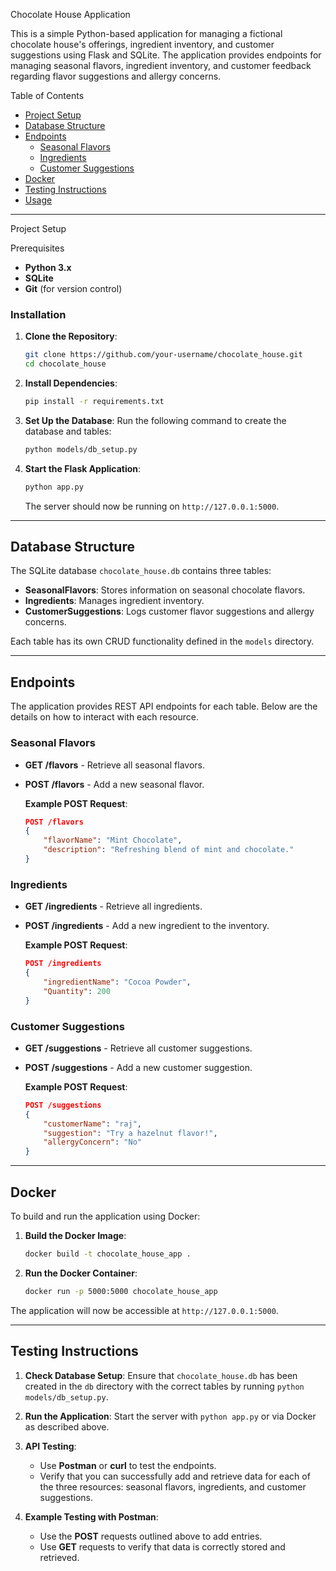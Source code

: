 

 Chocolate House Application

This is a simple Python-based application for managing a fictional chocolate house's offerings, ingredient inventory, and customer suggestions using Flask and SQLite. The application provides endpoints for managing seasonal flavors, ingredient inventory, and customer feedback regarding flavor suggestions and allergy concerns.


Table of Contents

- [Project Setup](#project-setup)
- [Database Structure](#database-structure)
- [Endpoints](#endpoints)
  - [Seasonal Flavors](#seasonal-flavors)
  - [Ingredients](#ingredients)
  - [Customer Suggestions](#customer-suggestions)
- [Docker](#docker)
- [Testing Instructions](#testing-instructions)
- [Usage](#usage)

---

Project Setup

Prerequisites
- **Python 3.x**
- **SQLite**
- **Git** (for version control)

### Installation

1. **Clone the Repository**:
   ```bash
   git clone https://github.com/your-username/chocolate_house.git
   cd chocolate_house
   ```

2. **Install Dependencies**:
   ```bash
   pip install -r requirements.txt
   ```

3. **Set Up the Database**: Run the following command to create the database and tables:
   ```bash
   python models/db_setup.py
   ```

4. **Start the Flask Application**:
   ```bash
   python app.py
   ```
   The server should now be running on `http://127.0.0.1:5000`.

---

## Database Structure

The SQLite database `chocolate_house.db` contains three tables:

- **SeasonalFlavors**: Stores information on seasonal chocolate flavors.
- **Ingredients**: Manages ingredient inventory.
- **CustomerSuggestions**: Logs customer flavor suggestions and allergy concerns.

Each table has its own CRUD functionality defined in the `models` directory.

---

## Endpoints

The application provides REST API endpoints for each table. Below are the details on how to interact with each resource.

### Seasonal Flavors
- **GET /flavors** - Retrieve all seasonal flavors.
- **POST /flavors** - Add a new seasonal flavor.

   **Example POST Request**:
   ```json
   POST /flavors
   {
       "flavorName": "Mint Chocolate",
       "description": "Refreshing blend of mint and chocolate."
   }
   ```

### Ingredients
- **GET /ingredients** - Retrieve all ingredients.
- **POST /ingredients** - Add a new ingredient to the inventory.

   **Example POST Request**:
   ```json
   POST /ingredients
   {
       "ingredientName": "Cocoa Powder",
       "Quantity": 200
   }
   ```

### Customer Suggestions
- **GET /suggestions** - Retrieve all customer suggestions.
- **POST /suggestions** - Add a new customer suggestion.

   **Example POST Request**:
   ```json
   POST /suggestions
   {
       "customerName": "raj",
       "suggestion": "Try a hazelnut flavor!",
       "allergyConcern": "No"
   }
   ```

---

## Docker

To build and run the application using Docker:

1. **Build the Docker Image**:
   ```bash
   docker build -t chocolate_house_app .
   ```

2. **Run the Docker Container**:
   ```bash
   docker run -p 5000:5000 chocolate_house_app
   ```

The application will now be accessible at `http://127.0.0.1:5000`.

---

## Testing Instructions

1. **Check Database Setup**: Ensure that `chocolate_house.db` has been created in the `db` directory with the correct tables by running `python models/db_setup.py`.

2. **Run the Application**: Start the server with `python app.py` or via Docker as described above.

3. **API Testing**:
   - Use **Postman** or **curl** to test the endpoints.
   - Verify that you can successfully add and retrieve data for each of the three resources: seasonal flavors, ingredients, and customer suggestions.

4. **Example Testing with Postman**:
   - Use the **POST** requests outlined above to add entries.
   - Use **GET** requests to verify that data is correctly stored and retrieved.





